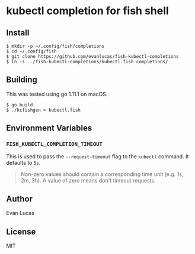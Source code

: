 # kubectl completion for fish shell

## Install

```fish
$ mkdir -p ~/.config/fish/completions
$ cd ~/.config/fish
$ git clone https://github.com/evanlucas/fish-kubectl-completions
$ ln -s ../fish-kubectl-completions/kubectl.fish completions/
```

## Building

This was tested using go 1.11.1 on macOS.

```console
$ go build
$ ./kcfishgen > kubectl.fish
```

## Environment Variables

### `FISH_KUBECTL_COMPLETION_TIMEOUT`

This is used to pass the `--request-timeout` flag to the `kubectl` command.
It defaults to `5s`.

> Non-zero values should contain a corresponding time unit (e.g. 1s, 2m, 3h).
> A value of zero means don't timeout requests.

## Author

Evan Lucas

## License

MIT
